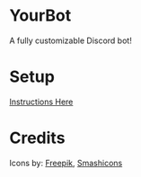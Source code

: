 # YourBot
A fully customizable Discord bot!

# Setup
[Instructions Here](SETUP.md)

# Credits
Icons by: [Freepik](https://www.freepik.com), [Smashicons](https://smashicons.com)